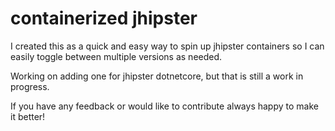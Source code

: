 # containerized jhipster 

I created this as a quick and easy way to spin up jhipster containers so I can easily toggle between multiple versions as needed.

Working on adding one for jhipster dotnetcore, but that is still a work in progress.

If you have any feedback or would like to contribute always happy to make it better!
